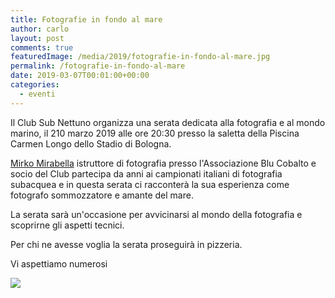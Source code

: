 ```yaml
---
title: Fotografie in fondo al mare
author: carlo
layout: post
comments: true
featuredImage: /media/2019/fotografie-in-fondo-al-mare.jpg
permalink: /fotografie-in-fondo-al-mare
date: 2019-03-07T00:01:00+00:00
categories:
  - eventi
---
```


Il Club Sub Nettuno organizza una serata dedicata alla fotografia e al mondo marino, il 210 marzo 2019 alle ore 20:30 presso la saletta della Piscina Carmen Longo dello Stadio di Bologna.

[Mirko Mirabella](/attivita-didattica/fotografia-subacquea/) istruttore di fotografia presso l'Associazione Blu Cobalto e socio del Club partecipa da anni ai campionati italiani di fotografia subacquea e in questa serata ci racconterà la sua esperienza come fotografo sommozzatore e amante del mare.

La serata sarà un'occasione per avvicinarsi al mondo della fotografia e scoprirne gli aspetti tecnici.

Per chi ne avesse voglia la serata proseguirà in pizzeria.

Vi aspettiamo numerosi

![](/media/2019/fotografie-in-fondo-al-mare.jpg)

